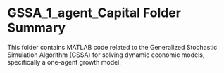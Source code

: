 # GSSA_1_agent_Capital Folder Summary

This folder contains MATLAB code related to the Generalized Stochastic Simulation Algorithm (GSSA) for solving dynamic economic models, specifically a one-agent growth model.
